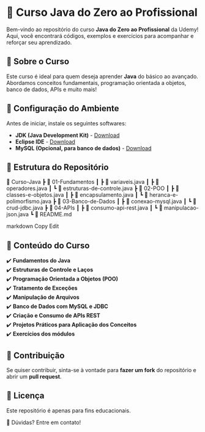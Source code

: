# 🚀 Curso Java do Zero ao Profissional

Bem-vindo ao repositório do curso **Java do Zero ao Profissional** da Udemy! Aqui, você encontrará códigos, exemplos e exercícios para acompanhar e reforçar seu aprendizado.

## 📖 Sobre o Curso

Este curso é ideal para quem deseja aprender **Java** do básico ao avançado. Abordamos conceitos fundamentais, programação orientada a objetos, banco de dados, APIs e muito mais!

## 🔧 Configuração do Ambiente

Antes de iniciar, instale os seguintes softwares:

- **JDK (Java Development Kit)** - [Download](https://www.oracle.com/java/technologies/javase-downloads.html)
- **Eclipse IDE** - [Download](https://www.eclipse.org/downloads/)
- **MySQL (Opcional, para banco de dados)** - [Download](https://dev.mysql.com/downloads/installer/)

## 📂 Estrutura do Repositório

📂 Curso-Java
 ┣ 📂 01-Fundamentos
 ┃ ┣ 📜 variaveis.java
 ┃ ┣ 📜 operadores.java
 ┃ ┗ 📜 estruturas-de-controle.java
 ┣ 📂 02-POO
 ┃ ┣ 📜 classes-e-objetos.java
 ┃ ┣ 📜 encapsulamento.java
 ┃ ┗ 📜 heranca-e-polimorfismo.java
 ┣ 📂 03-Banco-de-Dados
 ┃ ┣ 📜 conexao-mysql.java
 ┃ ┗ 📜 crud-jdbc.java
 ┣ 📂 04-APIs
 ┃ ┣ 📜 consumo-api-rest.java
 ┃ ┗ 📜 manipulacao-json.java
 ┗ 📜 README.md


markdown
Copy
Edit

## 📌 Conteúdo do Curso

✔️ **Fundamentos do Java**  
✔️ **Estruturas de Controle e Laços**  
✔️ **Programação Orientada a Objetos (POO)**  
✔️ **Tratamento de Exceções**  
✔️ **Manipulação de Arquivos**  
✔️ **Banco de Dados com MySQL e JDBC**  
✔️ **Criação e Consumo de APIs REST**  
✔️ **Projetos Práticos para Aplicação dos Conceitos**  
✔️ **Exercícios dos módulos**  

## 🤝 Contribuição

Se quiser contribuir, sinta-se à vontade para **fazer um fork** do repositório e abrir um **pull request**.  

## 📜 Licença

Este repositório é apenas para fins educacionais.  

📩 Dúvidas? Entre em contato!  
